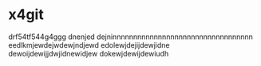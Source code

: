 # x4git
drf54tf544g4ggg
dnenjed
dejninnnnnnnnnnnnnnnnnnnnnnnnnnnnnnnnnn
eedlkmjewdejwdewjndjewd
edolewjdejijdewjidne
dewoijdewijjdwjidnewidjew
dokewjdewijdewiudh